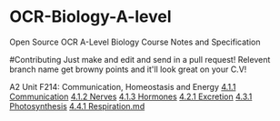 OCR-Biology-A-level
==================

Open Source OCR A-Level Biology Course Notes and Specification

#Contributing
Just make and edit and send in a pull request!
Relevent branch name get browny points and it'll look great on your C.V!

A2 Unit F214: Communication, Homeostasis and Energy
[4.1.1 Communication](https://github.com/BukhariH/OCR-Biology-Alevel/blob/master/4.1.1%20Communication.md)
[4.1.2 Nerves](https://github.com/BukhariH/OCR-Biology-Alevel/blob/master/4.1.2%20Nerves.md)
[4.1.3 Hormones](https://github.com/BukhariH/OCR-Biology-Alevel/blob/master/4.1.3%20Hormones.md)
[4.2.1 Excretion](https://github.com/BukhariH/OCR-Biology-Alevel/blob/master/4.2.1%20Excretion.md)
[4.3.1 Photosynthesis](https://github.com/BukhariH/OCR-Biology-Alevel/blob/master/4.3.1%20Photosynthesis.md)
[4.4.1 Respiration.md](https://github.com/BukhariH/OCR-Biology-Alevel/blob/master/4.4.1%20Respiration.md)
